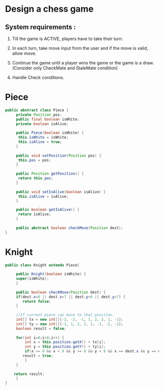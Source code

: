 # Design a chess game

## System requirements :

1. Till the game is ACTIVE, players have to take their turn.

2. In each turn, take move input from the user and if the move is valid, allow move.

3. Continue the game until a player wins the game or the game is a draw. (Consider only CheckMate and StaleMate condition)

4. Handle Check conditions.


# Piece
```java
public abstract class Piece {
     private Position pos;
     public final boolean isWhite;
     private boolean isAlive;
	
     public Piece(boolean isWhite) {
	  this.isWhite = isWhite;
	  this.isAlive = true;
     }
	
     public void setPosition(Position pos) {
	  this.pos = pos;
     }
	
     public Position getPosition() {
	  return this.pos;
     }
	
     public void setIsAlive(boolean isAlive) {
	  this.isAlive = isAlive;
     }

     public boolean getIsAlive() {
	  return isAlive;
     }
	
     public abstract boolean checkMove(Position dest);
}
```

# Knight
```java
public class Knight extends Piece{
	
     public Knight(boolean isWhite) {
	 super(isWhite);
     }
	
     public boolean checkMove(Position dest) {
	 if(dest.x<0 || dest.x>7 || dest.y<0 || dest.y>7) {
		return false;
	 }
		
	 //If current piece can move to that position.
	 int[] tx = new int[]{-2, -2, -1, 1, 2, 2, 1, -1};
	 int[] ty = new int[]{-1, 1, 2, 2, 1, -1, -2, -2};
	 boolean result = false;
		
	 for(int i=0;i<8;i++) {
	     int x = this.position.getX() + tx[i];
	     int y = this.position.getY() + ty[i];
	     if(x >= 0 && x < 8 && y >= 0 && y < 8 && x == dest.x && y == dest.y) {
		result = true;
	     }
	 }
		
	return result;
     }
}
```

